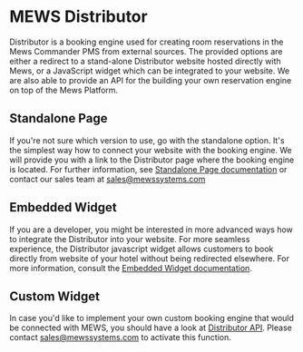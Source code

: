 # MEWS Distributor

Distributor is a booking engine used for creating room reservations in the Mews Commander PMS from external sources. The provided options are either a redirect to a stand-alone Distributor website hosted directly with Mews, or a JavaScript widget which can be integrated to your website. We are also able to provide an API for the building your own reservation engine on top of the Mews Platform.

## Standalone Page

If you're not sure which version to use, go with the standalone option. It's the simplest way how to connect your website with the booking engine. We will provide you with a link to the Distributor page where the booking engine is located. For further information, see [Standalone Page documentation](./Standalone.md) or contact our sales team at sales@mewssystems.com

## Embedded Widget

If you are a developer, you might be interested in more advanced ways how to integrate the Distributor into your website. For more seamless experience, the Distributor javascript widget allows customers to book directly from website of your hotel without being redirected elsewhere. For more information, consult the [Embedded Widget documentation](./Embedded.md).

## Custom Widget

In case you'd like to implement your own custom booking engine that would be connected with MEWS, you should have a look at [Distributor API](../Api/Distributor/). Please contact sales@mewssystems.com to activate this function.
